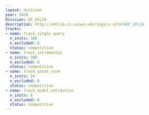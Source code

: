 ```yaml
---
layout: division
year: 2020
division: QF_UFLIA
description: http://smtlib.cs.uiowa.edu/logics.shtml#QF_UFLIA
tracks:
- name: track_single_query
  n_insts: 300
  n_excluded: 0
  status: competitive
- name: track_incremental
  n_insts: 300
  n_excluded: 0
  status: competitive
- name: track_unsat_core
  n_insts: 16
  n_excluded: 0
  status: competitive
- name: track_model_validation
  n_insts: 0
  n_excluded: 0
  status: competitive
---
```


